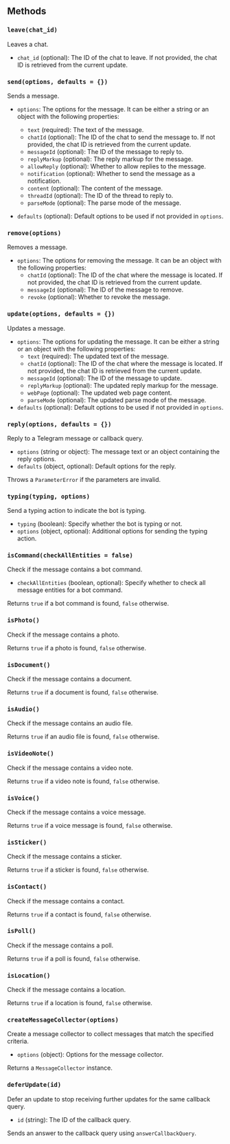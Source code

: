## Methods

### `leave(chat_id)`

Leaves a chat.

- `chat_id` (optional): The ID of the chat to leave. If not provided, the chat ID is retrieved from the current update.

### `send(options, defaults = {})`

Sends a message.

- `options`: The options for the message. It can be either a string or an object with the following properties:
  - `text` (required): The text of the message.
  - `chatId` (optional): The ID of the chat to send the message to. If not provided, the chat ID is retrieved from the current update.
  - `messageId` (optional): The ID of the message to reply to.
  - `replyMarkup` (optional): The reply markup for the message.
  - `allowReply` (optional): Whether to allow replies to the message.
  - `notification` (optional): Whether to send the message as a notification.
  - `content` (optional): The content of the message.
  - `threadId` (optional): The ID of the thread to reply to.
  - `parseMode` (optional): The parse mode of the message.

- `defaults` (optional): Default options to be used if not provided in `options`.

### `remove(options)`

Removes a message.

- `options`: The options for removing the message. It can be an object with the following properties:
  - `chatId` (optional): The ID of the chat where the message is located. If not provided, the chat ID is retrieved from the current update.
  - `messageId` (optional): The ID of the message to remove.
  - `revoke` (optional): Whether to revoke the message.

### `update(options, defaults = {})`

Updates a message.

- `options`: The options for updating the message. It can be either a string or an object with the following properties:
  - `text` (required): The updated text of the message.
  - `chatId` (optional): The ID of the chat where the message is located. If not provided, the chat ID is retrieved from the current update.
  - `messageId` (optional): The ID of the message to update.
  - `replyMarkup` (optional): The updated reply markup for the message.
  - `webPage` (optional): The updated web page content.
  - `parseMode` (optional): The updated parse mode of the message.
- `defaults` (optional): Default options to be used if not provided in `options`.

### `reply(options, defaults = {})`

Reply to a Telegram message or callback query.

- `options` (string or object): The message text or an object containing the reply options.
- `defaults` (object, optional): Default options for the reply.

Throws a `ParameterError` if the parameters are invalid.

### `typing(typing, options)`

Send a typing action to indicate the bot is typing.

- `typing` (boolean): Specify whether the bot is typing or not.
- `options` (object, optional): Additional options for sending the typing action.

### `isCommand(checkAllEntities = false)`

Check if the message contains a bot command.

- `checkAllEntities` (boolean, optional): Specify whether to check all message entities for a bot command.

Returns `true` if a bot command is found, `false` otherwise.

### `isPhoto()`

Check if the message contains a photo.

Returns `true` if a photo is found, `false` otherwise.

### `isDocument()`

Check if the message contains a document.

Returns `true` if a document is found, `false` otherwise.

### `isAudio()`

Check if the message contains an audio file.

Returns `true` if an audio file is found, `false` otherwise.

### `isVideoNote()`

Check if the message contains a video note.

Returns `true` if a video note is found, `false` otherwise.

### `isVoice()`

Check if the message contains a voice message.

Returns `true` if a voice message is found, `false` otherwise.

### `isSticker()`

Check if the message contains a sticker.

Returns `true` if a sticker is found, `false` otherwise.

### `isContact()`

Check if the message contains a contact.

Returns `true` if a contact is found, `false` otherwise.

### `isPoll()`

Check if the message contains a poll.

Returns `true` if a poll is found, `false` otherwise.

### `isLocation()`

Check if the message contains a location.

Returns `true` if a location is found, `false` otherwise.

### `createMessageCollector(options)`

Create a message collector to collect messages that match the specified criteria.

- `options` (object): Options for the message collector.

Returns a `MessageCollector` instance.

### `deferUpdate(id)`

Defer an update to stop receiving further updates for the same callback query.

- `id` (string): The ID of the callback query.

Sends an answer to the callback query using `answerCallbackQuery`.
